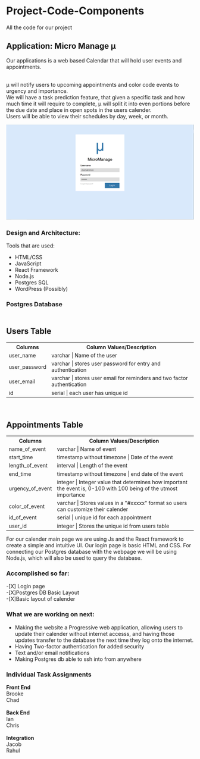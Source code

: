 # Project-Code-Components
All the code for our project


<h2>Application: Micro Manage &mu; </h2>
  Our applications is a web based Calendar that will hold user events and appointments. <br> <br>
  
  &mu; will notify users to upcoming appointments and color code events to urgency and importance. <br>
  We will have a task prediction feature, that given a specific task and how much time it will require to complete, &mu; will 
  split it into even portions before the due date and place in open spots in the users calender. <br>
  Users will be able to view their schedules by day, week, or month.
  
  ![alt text](micromupicture/micromu.png "Picture of Login Page")
  
  
<h3> Design and Architecture:</h3>
  <bold>Tools that are used:</bold>
  <ul>
  <li>HTML/CSS</li>
  <li>JavaScript</li>
  <li>React Framework</li>
  <li>Node.js</li>
  <li>Postgres SQL</li>
  <li>WordPress (Possibly)</li>
  </ul>
  
  <h3> Postgres Database <br> <br> </h3>
  <h2>Users Table</h2>
<table>
	<tr>
		<th>Columns</th>
		<th>Column Values/Description</th>
	</tr>
	<tr>
		<td>user_name</td>
		<td>varchar | Name of the user </td>
	</tr>
	<tr>
		<td>user_password</td>
		<td>varchar | stores user password for entry and authentication</td>
	</tr>
	<tr>
		<td>user_email</td>
		<td>varchar | stores user email for reminders and two factor authentication</td>
	</tr>
	<tr>
		<td>id</td>
		<td>serial | each user has unique id</td>
	</tr>
</table>
<p><br></p>

<h2>Appointments Table</h2>
<table>
	<tr>
		<th>Columns</th>
		<th>Column Values/Description</th>
	</tr>
	<tr>
		<td>name_of_event</td>
		<td>varchar | Name of event</td>
	</tr>
	<tr>
		<td>start_time</td>
		<td>timestamp without timezone | Date of the event</td>
	</tr>
	<tr>
		<td>length_of_event</td>
		<td>interval | Length of the event </td>
	</tr>
	<tr>
		<td>end_time</td>
		<td>timestamp without timezone | end date of the event </td>
	</tr>
	<tr>
		<td>urgency_of_event</td>
		<td>integer | Integer value that determines how important the event is, 0-100 with 100 being of the utmost importance</td>
	</tr>
	<tr>
		<td>color_of_event</td>
		<td>varchar | Stores values in a "#xxxxx" format so users can customize their calender</td>
	</tr>
	<tr>
		<td>id_of_event</td>
		<td>serial | unique id for each appointment</td>
	</tr>
	<tr>
		<td>user_id</td>
		<td>integer | Stores the unique id from users table</td>
	</tr>
	
</table>

  
  
  
  For our calender main page we are using Js and the React framework to create a simple and intuitive UI.
  Our login page is basic HTML and CSS.
  For connecting our Postgres database with the webpage we will be using Node.js, which will also be used to query the database.
  

<h3>Accomplished so far:</h3>
-[X] Login page <br>
-[X]Postgres DB Basic Layout<br>
-[X]Basic layout of calender <br>

<h3>What we are working on next:</h3>



  <ul>
  <li>Making the website a Progressive web application, allowing users to update their calender without internet accesss, and having those updates transfer to the database the next time they log onto the internet. </li>
  <li>Having Two-factor authentication for added security</li>
  <li>Text and/or email notifications</li>
  <li>Making Postgres db able to ssh into from anywhere</li>
  </ul>
  
  
  <h3>Individual Task Assignments</h3>
		<strong>Front End</strong><br>
		<bold>Brooke</bold><br>
		 <bold>Chad</bold><br><br>
		<strong>Back End</strong><br>
		 <bold>Ian</bold><br>
		 <bold>Chris</bold><br><br>
		<strong>Integration</strong><br>
		 <bold>Jacob</bold><br>
  		 <bold>Rahul</bold><br><br><br>




